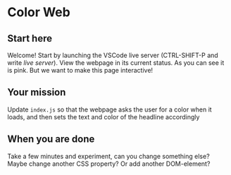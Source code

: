 # Color Web

## Start here
Welcome! Start by launching the VSCode live server (CTRL-SHIFT-P and write *live server*). View the webpage in its current status. As you can see it is pink. But we want to make this page interactive!

## Your mission
Update `index.js` so that the webpage asks the user for a color when it loads,
and then sets the text and color of the headline accordingly

## When you are done
Take a few minutes and experiment, can you change something else? Maybe change another CSS property? Or add another DOM-element?
